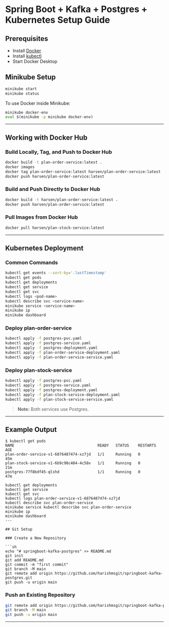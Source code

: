 # Spring Boot + Kafka + Postgres + Kubernetes Setup Guide

## Prerequisites

- Install [Docker](https://www.docker.com/get-started)
- Install [kubectl](https://kubernetes.io/docs/tasks/tools/)
- Start Docker Desktop

## Minikube Setup

```sh
minikube start
minikube status
```

To use Docker inside Minikube:

```sh
minikube docker-env
eval $(minikube -p minikube docker-env)
```

---

## Working with Docker Hub

### Build Locally, Tag, and Push to Docker Hub

```sh
docker build -t plan-order-service:latest .
docker images
docker tag plan-order-service:latest harsen/plan-order-service:latest
docker push harsen/plan-order-service:latest
```

### Build and Push Directly to Docker Hub

```sh
docker build -t harsen/plan-order-service:latest .
docker push harsen/plan-order-service:latest
```

### Pull Images from Docker Hub

```sh
docker pull harsen/plan-stock-service:latest
```

---

## Kubernetes Deployment

### Common Commands

```sh
kubectl get events --sort-by='.lastTimestamp'
kubectl get pods
kubectl get deployments
kubectl get service
kubectl get svc
kubectl logs <pod-name>
kubectl describe svc <service-name>
minikube service <service-name>
minikube ip
minikube dashboard
```

### Deploy plan-order-service

```sh
kubectl apply -f postgres-pvc.yaml
kubectl apply -f postgres-service.yaml
kubectl apply -f postgres-deployment.yaml
kubectl apply -f plan-order-service-deployment.yaml
kubectl apply -f plan-order-service-service.yaml
```

### Deploy plan-stock-service

```sh
kubectl apply -f postgres-pvc.yaml
kubectl apply -f postgres-service.yaml
kubectl apply -f postgres-deployment.yaml
kubectl apply -f plan-stock-service-deployment.yaml
kubectl apply -f plan-stock-service-service.yaml
```

> **Note:** Both services use Postgres.

---

## Example Output

```text
$ kubectl get pods
NAME                                     READY   STATUS    RESTARTS   AGE
plan-order-service-v1-6876487474-xz7jd   1/1     Running   0          45m
plan-stock-service-v1-6b9c98c484-4c58v   1/1     Running   0          21m
postgres-77f8bdf45-qlshd                 1/1     Running   0          47m
```
```text
kubectl get deployments
kubectl get service
kubectl get svc
kubectl logs plan-order-service-v1-6876487474-xz7jd
kubectl describe svc plan-order-service
minikube service kubectl describe svc plan-order-service
minikube ip
minikube dashboard
---

## Git Setup

### Create a New Repository

```sh
echo "# springboot-kafka-postgres" >> README.md
git init
git add README.md
git commit -m "first commit"
git branch -M main
git remote add origin https://github.com/harishmsgit/springboot-kafka-postgres.git
git push -u origin main
```

### Push an Existing Repository

```sh
git remote add origin https://github.com/harishmsgit/springboot-kafka-postgres.git
git branch -M main
git push -u origin main
```

---
